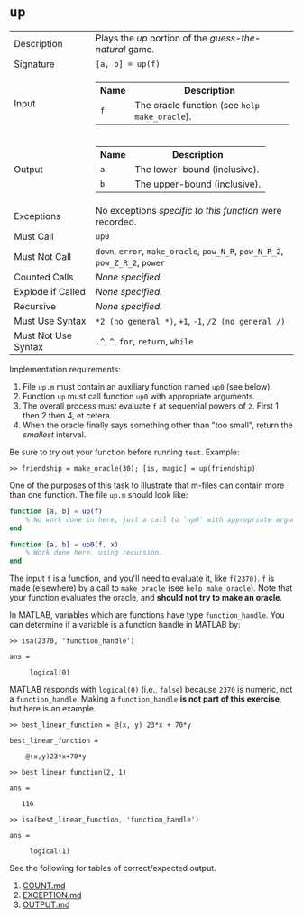 
# `up`

<table><tr><td>Description</td><td>Plays the <em>up</em> portion of the <em>guess-the-natural</em> game.</td></tr><tr><td>Signature</td><td><code>[a,&nbsp;b]&nbsp;=&nbsp;up(f)</code></td></tr><tr><td>Input</td><td><table><tr><th>Name</th><th>Description</th></tr><tr><td><code>f</code></td><td>The oracle function (see <code>help make_oracle</code>).</td></tr></table></td></tr><tr><td>Output</td><td><table><tr><th>Name</th><th>Description</th></tr><tr><td><code>a</code></td><td>The lower-bound (inclusive).</td></tr><tr><td><code>b</code></td><td>The upper-bound (inclusive).</td></tr></table></td></tr><tr><td>Exceptions</td><td>No exceptions <em>specific to this function</em> were recorded.</td></tr><tr><td>Must Call</td><td><code>up0</code></td></tr><tr><td>Must Not Call</td><td><code>down</code>, <code>error</code>, <code>make_oracle</code>, <code>pow_N_R</code>, <code>pow_N_R_2</code>, <code>pow_Z_R_2</code>, <code>power</code></td></tr><tr><td>Counted Calls</td><td><em>None specified.</em></td></tr><tr><td>Explode if Called</td><td><em>None specified.</em></td></tr><tr><td>Recursive</td><td><em>None specified.</em></td></tr><tr><td>Must Use Syntax</td><td><code>*2 (no general *)</code>, <code>+1</code>, <code>-1</code>, <code>/2 (no general /)</code></td></tr><tr><td>Must Not Use Syntax</td><td><code>.^</code>, <code>^</code>, <code>for</code>, <code>return</code>, <code>while</code></td></tr></table>

Implementation requirements:

1. File `up.m` must contain an auxiliary function named `up0` (see below).
2. Function `up` must call function `up0` with appropriate arguments.
3. The overall process must evaluate `f` at sequential powers of `2`. First 1 then 2 then 4, et cetera.
4. When the oracle finally says something other than "too small", return the *smallest* interval.

Be sure to try out your function before running `test`. Example:

```
>> friendship = make_oracle(30); [is, magic] = up(friendship)
```

One of the purposes of this task to illustrate that m-files can contain
more than one function. The file `up.m` should look like:

```matlab
function [a, b] = up(f)
    % No work done in here, just a call to `up0` with appropriate arguments.
end

function [a, b] = up0(f, x)
    % Work done here, using recursion.
end
```

The input `f` is a function, and you'll need to evaluate it, like `f(2370)`.
`f` is made (elsewhere) by a call to `make_oracle` (see `help make_oracle`).
Note that your function evaluates the oracle, and **should not try to make an oracle**.

In MATLAB, variables which are functions have type `function_handle`.
You can determine if a variable is a function handle in MATLAB by:

```
>> isa(2370, 'function_handle')

ans =

     logical(0)
```

MATLAB responds with `logical(0)` (i.e., `false`) because `2370` is numeric,
not a `function_handle`. Making a `function_handle` **is not part of this exercise**,
but here is an example.

```
>> best_linear_function = @(x, y) 23*x + 70*y

best_linear_function =

    @(x,y)23*x+70*y

>> best_linear_function(2, 1)

ans =

   116

>> isa(best_linear_function, 'function_handle')

ans =

     logical(1)
```
See the following for tables of correct/expected output.

1. [COUNT.md](COUNT.md)
1. [EXCEPTION.md](EXCEPTION.md)
1. [OUTPUT.md](OUTPUT.md)


